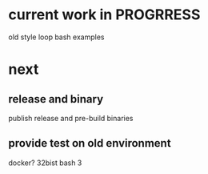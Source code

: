 # current work in PROGRRESS

old style loop bash examples

# next

## release and binary

publish release and pre-build binaries

## provide test on old environment

docker?
32bist
bash 3

